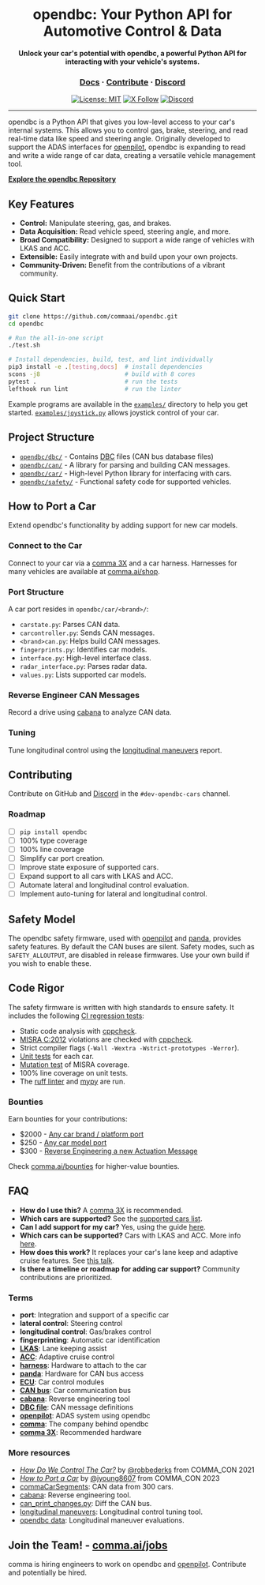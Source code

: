 <div align="center" style="text-align: center;">

<h1>opendbc: Your Python API for Automotive Control & Data</h1>
<p>
  <b>Unlock your car's potential with opendbc, a powerful Python API for interacting with your vehicle's systems.</b>
</p>

<h3>
  <a href="https://docs.comma.ai">Docs</a>
  <span> · </span>
  <a href="https://github.com/commaai/openpilot/blob/master/docs/CONTRIBUTING.md">Contribute</a>
  <span> · </span>
  <a href="https://discord.comma.ai">Discord</a>
</h3>

[![License: MIT](https://img.shields.io/badge/License-MIT-yellow.svg)](LICENSE)
[![X Follow](https://img.shields.io/twitter/follow/comma_ai)](https://x.com/comma_ai)
[![Discord](https://img.shields.io/discord/469524606043160576)](https://discord.comma.ai)

</div>

---

opendbc is a Python API that gives you low-level access to your car's internal systems. This allows you to control gas, brake, steering, and read real-time data like speed and steering angle.  Originally developed to support the ADAS interfaces for [openpilot](https://github.com/commaai/openpilot), opendbc is expanding to read and write a wide range of car data, creating a versatile vehicle management tool.

**[Explore the opendbc Repository](https://github.com/commaai/opendbc)**

## Key Features

*   **Control:** Manipulate steering, gas, and brakes.
*   **Data Acquisition:** Read vehicle speed, steering angle, and more.
*   **Broad Compatibility:** Designed to support a wide range of vehicles with LKAS and ACC.
*   **Extensible:**  Easily integrate with and build upon your own projects.
*   **Community-Driven:**  Benefit from the contributions of a vibrant community.

## Quick Start

```bash
git clone https://github.com/commaai/opendbc.git
cd opendbc

# Run the all-in-one script
./test.sh

# Install dependencies, build, test, and lint individually
pip3 install -e .[testing,docs]  # install dependencies
scons -j8                        # build with 8 cores
pytest .                         # run the tests
lefthook run lint                # run the linter
```

Example programs are available in the [`examples/`](examples/) directory to help you get started.  [`examples/joystick.py`](examples/joystick.py) allows joystick control of your car.

## Project Structure

*   [`opendbc/dbc/`](opendbc/dbc/) - Contains [DBC](https://en.wikipedia.org/wiki/CAN_bus#DBC) files (CAN bus database files)
*   [`opendbc/can/`](opendbc/can/) - A library for parsing and building CAN messages.
*   [`opendbc/car/`](opendbc/car/) - High-level Python library for interfacing with cars.
*   [`opendbc/safety/`](opendbc/safety/) - Functional safety code for supported vehicles.

## How to Port a Car

Extend opendbc's functionality by adding support for new car models.

### Connect to the Car
Connect to your car via a [comma 3X](https://comma.ai/shop/comma-3x) and a car harness.  Harnesses for many vehicles are available at [comma.ai/shop](comma.ai/shop).

### Port Structure
A car port resides in `opendbc/car/<brand>/`:
*   `carstate.py`: Parses CAN data.
*   `carcontroller.py`: Sends CAN messages.
*   `<brand>can.py`: Helps build CAN messages.
*   `fingerprints.py`: Identifies car models.
*   `interface.py`: High-level interface class.
*   `radar_interface.py`: Parses radar data.
*   `values.py`: Lists supported car models.

### Reverse Engineer CAN Messages
Record a drive using [cabana](https://github.com/commaai/openpilot/tree/master/tools/cabana) to analyze CAN data.

### Tuning

Tune longitudinal control using the [longitudinal maneuvers](https://github.com/commaai/openpilot/tree/master/tools/longitudinal_maneuvers) report.

## Contributing

Contribute on GitHub and [Discord](https://discord.comma.ai) in the `#dev-opendbc-cars` channel.

### Roadmap

*   [ ] `pip install opendbc`
*   [ ] 100% type coverage
*   [ ] 100% line coverage
*   [ ] Simplify car port creation.
*   [ ] Improve state exposure of supported cars.
*   [ ] Expand support to all cars with LKAS and ACC.
*   [ ] Automate lateral and longitudinal control evaluation.
*   [ ] Implement auto-tuning for lateral and longitudinal control.

## Safety Model

The opendbc safety firmware, used with [openpilot](https://github.com/commaai/openpilot) and [panda](https://github.com/commaai/panda), provides safety features.  By default the CAN buses are silent.  Safety modes, such as `SAFETY_ALLOUTPUT`, are disabled in release firmwares.  Use your own build if you wish to enable these.

## Code Rigor

The safety firmware is written with high standards to ensure safety.
It includes the following [CI regression tests](https://github.com/commaai/opendbc/actions):
*   Static code analysis with [cppcheck](https://github.com/danmar/cppcheck/).
*   [MISRA C:2012](https://misra.org.uk/) violations are checked with [cppcheck](https://github.com/danmar/cppcheck/).
*   Strict compiler flags (`-Wall -Wextra -Wstrict-prototypes -Werror`).
*   [Unit tests](opendbc/safety/tests) for each car.
*   [Mutation test](opendbc/safety/tests/misra/test_mutation.py) of MISRA coverage.
*   100% line coverage on unit tests.
*   The [ruff linter](https://github.com/astral-sh/ruff) and [mypy](https://mypy-lang.org/) are run.

### Bounties

Earn bounties for your contributions:
*   $2000 - [Any car brand / platform port](https://github.com/orgs/commaai/projects/26/views/1?pane=issue&itemId=47913774)
*   $250 - [Any car model port](https://github.com/orgs/commaai/projects/26/views/1?pane=issue&itemId=47913790)
*   $300 - [Reverse Engineering a new Actuation Message](https://github.com/orgs/commaai/projects/26/views/1?pane=issue&itemId=73445563)

Check [comma.ai/bounties](comma.ai/bounties) for higher-value bounties.

## FAQ

*   **How do I use this?** A [comma 3X](https://comma.ai/shop/comma-3x) is recommended.
*   **Which cars are supported?** See the [supported cars list](docs/CARS.md).
*   **Can I add support for my car?** Yes, using the guide [here](https://github.com/commaai/opendbc/blob/docs/README.md#how-to-port-a-car).
*   **Which cars can be supported?** Cars with LKAS and ACC. More info [here](https://github.com/commaai/openpilot/blob/master/docs/CARS.md#dont-see-your-car-here).
*   **How does this work?** It replaces your car's lane keep and adaptive cruise features. See [this talk](https://www.youtube.com/watch?v=FL8CxUSfipM).
*   **Is there a timeline or roadmap for adding car support?** Community contributions are prioritized.

### Terms

*   **port**: Integration and support of a specific car
*   **lateral control**: Steering control
*   **longitudinal control**: Gas/brakes control
*   **fingerprinting**: Automatic car identification
*   **[LKAS](https://en.wikipedia.org/wiki/Lane_departure_warning_system)**: Lane keeping assist
*   **[ACC](https://en.wikipedia.org/wiki/Adaptive_cruise_control)**: Adaptive cruise control
*   **[harness](https://comma.ai/shop/car-harness)**: Hardware to attach to the car
*   **[panda](https://github.com/commaai/panda)**: Hardware for CAN bus access
*   **[ECU](https://en.wikipedia.org/wiki/Electronic_control_unit)**: Car control modules
*   **[CAN bus](https://en.wikipedia.org/wiki/CAN_bus)**: Car communication bus
*   **[cabana](https://github.com/commaai/openpilot/tree/master/tools/cabana#readme)**: Reverse engineering tool
*   **[DBC file](https://en.wikipedia.org/wiki/CAN_bus#DBC)**: CAN message definitions
*   **[openpilot](https://github.com/commaai/openpilot)**: ADAS system using opendbc
*   **[comma](https://github.com/commaai)**: The company behind opendbc
*   **[comma 3X](https://comma.ai/shop/comma-3x)**: Recommended hardware

### More resources

*   [*How Do We Control The Car?*](https://www.youtube.com/watch?v=nNU6ipme878&pp=ygUoY29tbWEgY29uIDIwMjEgaG93IGRvIHdlIGNvbnRyb2wgdGhlIGNhcg%3D%3D) by [@robbederks](https://github.com/robbederks) from COMMA_CON 2021
*   [*How to Port a Car*](https://www.youtube.com/watch?v=XxPS5TpTUnI&t=142s&pp=ygUPamFzb24gY29tbWEgY29u) by [@jyoung8607](https://github.com/jyoung8607) from COMMA_CON 2023
*   [commaCarSegments](https://huggingface.co/datasets/commaai/commaCarSegments): CAN data from 300 cars.
*   [cabana](https://github.com/commaai/openpilot/tree/master/tools/cabana#readme): Reverse engineering tool.
*   [can_print_changes.py](https://github.com/commaai/openpilot/blob/master/selfdrive/debug/can_print_changes.py): Diff the CAN bus.
*   [longitudinal maneuvers](https://github.com/commaai/openpilot/tree/master/tools/longitudinal_maneuvers): Longitudinal control tuning tool.
*   [opendbc data](https://commaai.github.io/opendbc-data/): Longitudinal maneuver evaluations.

## Join the Team! - [comma.ai/jobs](https://comma.ai/jobs)

comma is hiring engineers to work on opendbc and [openpilot](https://github.com/commaai/openpilot).  Contribute and potentially be hired.
